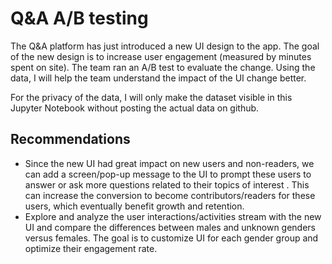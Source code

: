 # Q&A A/B testing

The Q&A platform has just introduced a new UI design to the app. The goal of the new design is to increase user engagement (measured by minutes spent on site). The team ran an A/B test to evaluate the change. Using the data, I will help the team understand the impact of the UI change better.

For the privacy of the data, I will only make the dataset visible in this Jupyter Notebook without posting the actual data on github.

## Recommendations
- Since the new UI had great impact on new users and non-readers, we can add a
screen/pop-up message to the UI to prompt these users to answer or ask more questions
related to their topics of interest . This can increase the conversion to become
contributors/readers for these users, which eventually benefit growth and retention.
- Explore and analyze the user interactions/activities stream with the new UI and compare the
differences between males and unknown genders versus females. The goal is to customize
UI for each gender group and optimize their engagement rate.
